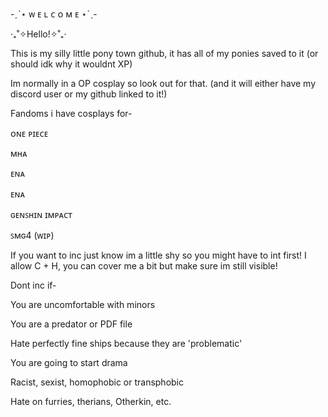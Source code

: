 -ˏˋ⋆ ᴡ ᴇ ʟ ᴄ ᴏ ᴍ ᴇ ⋆ˊˎ-



‎‧₊˚✧Hello!✧˚₊‧

This is my silly little pony town github, it has all of my ponies saved to it (or should idk why it wouldnt XP)

Im normally in a OP cosplay so look out for that. (and it will either have my discord user or my github linked to it!)

Fandoms i have cosplays for-

ᴏɴᴇ ᴘɪᴇᴄᴇ

ᴍʜᴀ

ᴇɴᴀ

ᴇɴᴀ

ɢᴇɴꜱʜɪɴ ɪᴍᴘᴀᴄᴛ

ꜱᴍɢ4 (ᴡɪᴘ)

If you want to inc just know im a little shy so you might have to int first! 
I allow C + H, you can cover me a bit but make sure im still visible!

Dont inc if-

You are uncomfortable with minors

You are a predator or PDF file 

Hate perfectly fine ships because they are 'problematic'

You are going to start drama

Racist, sexist, homophobic or transphobic

Hate on furries, therians, Otherkin, etc.
